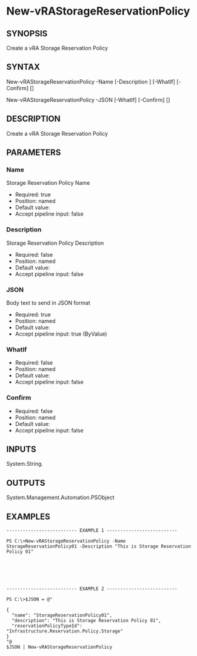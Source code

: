# New-vRAStorageReservationPolicy

## SYNOPSIS
    
Create a vRA Storage Reservation Policy

## SYNTAX
 New-vRAStorageReservationPolicy -Name <String> [-Description <String>] [-WhatIf] [-Confirm] [<CommonParameters>]  New-vRAStorageReservationPolicy -JSON <String> [-WhatIf] [-Confirm] [<CommonParameters>]     

## DESCRIPTION

Create a vRA Storage Reservation Policy

## PARAMETERS


### Name

Storage Reservation Policy Name

* Required: true
* Position: named
* Default value: 
* Accept pipeline input: false

### Description

Storage Reservation Policy Description

* Required: false
* Position: named
* Default value: 
* Accept pipeline input: false

### JSON

Body text to send in JSON format

* Required: true
* Position: named
* Default value: 
* Accept pipeline input: true (ByValue)

### WhatIf


* Required: false
* Position: named
* Default value: 
* Accept pipeline input: false

### Confirm


* Required: false
* Position: named
* Default value: 
* Accept pipeline input: false

## INPUTS

System.String.

## OUTPUTS

System.Management.Automation.PSObject

## EXAMPLES
```
-------------------------- EXAMPLE 1 --------------------------

PS C:\>New-vRAStorageReservationPolicy -Name StorageReservationPolicy01 -Description "This is Storage Reservation Policy 01"






-------------------------- EXAMPLE 2 --------------------------

PS C:\>$JSON = @"

{
  "name": "StorageReservationPolicy01",
  "description": "This is Storage Reservation Policy 01",
  "reservationPolicyTypeId": "Infrastructure.Reservation.Policy.Storage"
}
"@
$JSON | New-vRAStorageReservationPolicy
```

